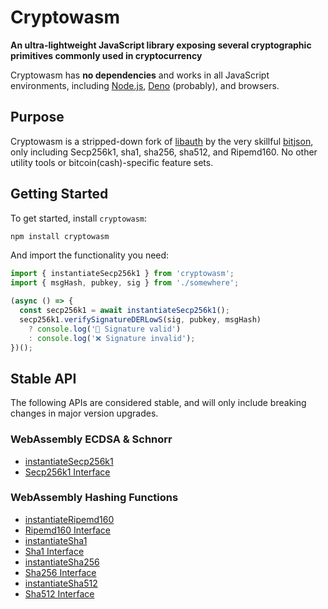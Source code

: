 # Cryptowasm

**An ultra-lightweight JavaScript library exposing several cryptographic primitives commonly used in cryptocurrency**

Cryptowasm has **no dependencies** and works in all JavaScript environments, including [Node.js](https://nodejs.org/), [Deno](https://deno.land/) (probably), and browsers.

## Purpose

Cryptowasm is a stripped-down fork of [libauth](https://github.com/bitauth/libauth) by the very skillful [bitjson](https://github.com/bitjson), only including Secp256k1, sha1, sha256, sha512, and Ripemd160. No other utility tools or bitcoin(cash)-specific feature sets. 

## Getting Started

To get started, install `cryptowasm`:

```sh
npm install cryptowasm
```

And import the functionality you need:

```typescript
import { instantiateSecp256k1 } from 'cryptowasm';
import { msgHash, pubkey, sig } from './somewhere';

(async () => {
  const secp256k1 = await instantiateSecp256k1();
  secp256k1.verifySignatureDERLowS(sig, pubkey, msgHash)
    ? console.log('🚀 Signature valid')
    : console.log('❌ Signature invalid');
})();
```

## Stable API

The following APIs are considered stable, and will only include breaking changes in major version upgrades.

### WebAssembly ECDSA & Schnorr

- [instantiateSecp256k1](https://libauth.org/globals.html#instantiatesecp256k1)
- [Secp256k1 Interface](https://libauth.org/interfaces/secp256k1.html)

### WebAssembly Hashing Functions

- [instantiateRipemd160](https://libauth.org/globals.html#instantiateripemd160)
- [Ripemd160 Interface](https://libauth.org/interfaces/ripemd160.html)
- [instantiateSha1](https://libauth.org/globals.html#instantiatesha1)
- [Sha1 Interface](https://libauth.org/interfaces/sha1.html)
- [instantiateSha256](https://libauth.org/globals.html#instantiatesha256)
- [Sha256 Interface](https://libauth.org/interfaces/sha256.html)
- [instantiateSha512](https://libauth.org/globals.html#instantiatesha512)
- [Sha512 Interface](https://libauth.org/interfaces/sha512.html)
